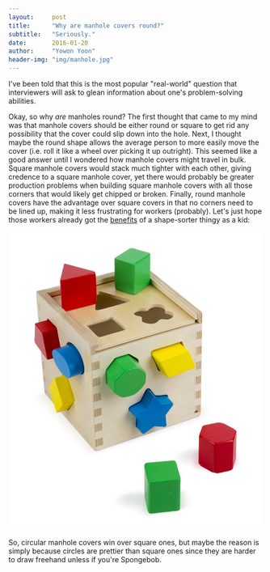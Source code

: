 ```yaml
---
layout:     post
title:      "Why are manhole covers round?"
subtitle:   "Seriously."
date:       2016-01-20
author:     "Yowon Yoon"
header-img: "img/manhole.jpg"
---
```


I've been told that this is the most popular "real-world" question that interviewers will ask to glean information about one's problem-solving abilities. 

Okay, so why _are_ manholes round? The first thought that came to my mind was that manhole covers should be either round or square to get rid any possibility that the cover could slip down into the hole. Next, I thought maybe the round shape allows the average person to more easily move the cover (i.e. roll it like a wheel over picking it up outright). This seemed like a good answer until I wondered how manhole covers might travel in bulk. Square manhole covers would stack much tighter with each other, giving credence to a square manhole cover, yet there would probably be greater production problems when building square manhole covers with all those corners that would likely get chipped or broken. Finally, round manhole covers have the advantage over square covers in that no corners need to be lined up, making it less frustrating for workers (probably). Let's just hope those workers already got the [benefits](http://www.brighthubeducation.com/toddler-activities-learning/90510-using-shape-sorters-in-the-classroom/) of a shape-sorter thingy as a kid:

![thingy](img/shapesort.jpg)

So, circular manhole covers win over square ones, but maybe the reason is simply because circles are prettier than square ones since they are harder to draw freehand unless if you're Spongebob.